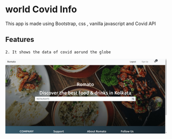 # world Covid Info
This app is made using Bootstrap, css , vanilla javascript and Covid API

## Features
```
2. It shows the data of covid aorund the globe

```



   ![imgtag](https://raw.githubusercontent.com/Abhishek9608/AbhishekPortfolio/master/pic/food.png)
